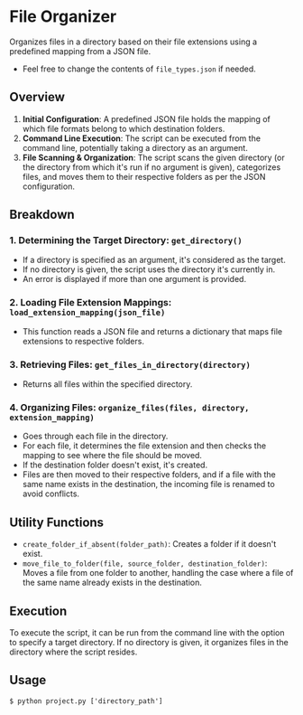 # File Organizer

Organizes files in a directory based on their file extensions using a predefined mapping from a JSON file.
- Feel free to change the contents of `file_types.json` if needed.

## Overview

1. **Initial Configuration**: A predefined JSON file holds the mapping of which file formats belong to which destination folders.
2. **Command Line Execution**: The script can be executed from the command line, potentially taking a directory as an argument.
3. **File Scanning & Organization**: The script scans the given directory (or the directory from which it's run if no argument is given), categorizes files, and moves them to their respective folders as per the JSON configuration.

## Breakdown

### 1. Determining the Target Directory: `get_directory()`

- If a directory is specified as an argument, it's considered as the target.
- If no directory is given, the script uses the directory it's currently in.
- An error is displayed if more than one argument is provided.

### 2. Loading File Extension Mappings: `load_extension_mapping(json_file)`

- This function reads a JSON file and returns a dictionary that maps file extensions to respective folders.

### 3. Retrieving Files: `get_files_in_directory(directory)`

- Returns all files within the specified directory.

### 4. Organizing Files: `organize_files(files, directory, extension_mapping)`

- Goes through each file in the directory.
- For each file, it determines the file extension and then checks the mapping to see where the file should be moved.
- If the destination folder doesn't exist, it's created.
- Files are then moved to their respective folders, and if a file with the same name exists in the destination, the incoming file is renamed to avoid conflicts.

## Utility Functions

- `create_folder_if_absent(folder_path)`: Creates a folder if it doesn't exist.
- `move_file_to_folder(file, source_folder, destination_folder)`: Moves a file from one folder to another, handling the case where a file of the same name already exists in the destination.

## Execution

To execute the script, it can be run from the command line with the option to specify a target directory. If no directory is given, it organizes files in the directory where the script resides.

## Usage
`$ python project.py ['directory_path']`
